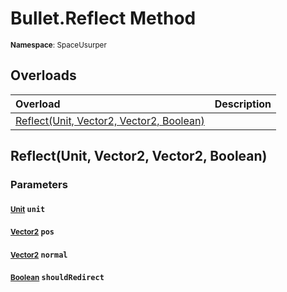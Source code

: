 # Bullet.Reflect Method

<small>**Namespace**: SpaceUsurper</small>

## Overloads

<div markdown="1" class="member-table">

| Overload | Description |
| :------- | ----------- |
| [Reflect(Unit, Vector2, Vector2, Boolean)](#Unit_Vector2_Vector2_Boolean_) |  | 

</div>

## Reflect(Unit, Vector2, Vector2, Boolean)
### Parameters
#### <small>[Unit](../Unit.md)</small> `unit`

#### <small>[Vector2](https://docs.unity3d.com/ScriptReference/Vector2.html)</small> `pos`

#### <small>[Vector2](https://docs.unity3d.com/ScriptReference/Vector2.html)</small> `normal`

#### <small>[Boolean](https://docs.microsoft.com/en-us/dotnet/api/system.boolean?view=netframework-4.5)</small> `shouldRedirect`

